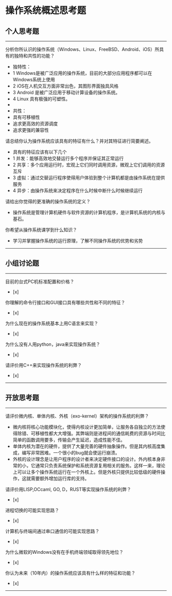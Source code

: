 # 操作系统概述思考题

## 个人思考题

---

分析你所认识的操作系统（Windows、Linux、FreeBSD、Android、iOS）所具有的独特和共性的功能？
- 独特性：
- 1 Windows是被广泛应用的操作系统，目前的大部分应用程序都可以在Windows系统上使用
- 2 iOS在人机交互方面非常出色，其图形界面独具风格
- 3 Android 是被广泛应用于移动计算设备的操作系统。
- 4 Linux 具有极强的可塑性。
- 
- 共性：
- 具有可移植性
- 追求更高效的资源调度
- 追求更强的兼容性

>  

请总结你认为操作系统应该具有的特征有什么？并对其特征进行简要阐述。
- 具有的特征应该有以下几个
- 1 并发：能够高效地交替运行多个程序并保证其正常运行
- 2 共享：多个应用运行时，宏观上它们同时调用资源，微观上它们调用的资源互斥
- 3 虚拟：通过交替运行程序使得用户体验到整个计算机都是由操作系统在提供服务
- 4 异步：由操作系统来决定程序在什么时候中断什么时候继续运行

>   

请给出你觉得的更准确的操作系统的定义？
- 操作系统是管理计算机硬件与软件资源的计算机程序，是计算机系统的内核与基石。

>   

你希望从操作系统课学到什么知识？
- 学习并掌握操作系统的运行原理，了解不同操作系统的优势和劣势

>   

---

## 小组讨论题

---

目前的台式PC机标准配置和价格？
- [x]  

> 

你理解的命令行接口和GUI接口具有哪些共性和不同的特征？
- [x]  

> 

为什么现在的操作系统基本上用C语言来实现？
- [x]  

>  

为什么没有人用python，java来实现操作系统？
- [x]  

>  

请评价用C++来实现操作系统的利弊？
- [x]  

>  

---

## 开放思考题

---

请评价微内核、单体内核、外核（exo-kernel）架构的操作系统的利弊？
- 微内核将核心功能模块化，使得内核设计更加简单，让服务各自独立的方法使得除错、可移植性都大大增强。其弊端则是进程间的通信耗费的资源与时间比简单的函数调用要多，传输会产生延迟，造成性能不佳。
- 单体内核为潜在的硬件，提供了大量完善的硬件抽象操作。但是其内核高度集成，编写非常困难。一个很小的bug就会使运行崩溃。
- 外核的设计理念是让用户程序的设计者来决定硬件接口的设计。外内核本身非常的小，它通常只负责系统保护和系统资源复用相关的服务。这样一来，理论上可以让多个操作系统运行在一个外核上。但是外核只提供比较低级的硬件操作，这就需要额外增加运行库的支持。
>  

请评价用LISP,OCcaml, GO, D，RUST等实现操作系统的利弊？
- [x]  

>  

进程切换的可能实现思路？
- [x]  

>  

计算机与终端间通过串口通信的可能实现思路？
- [x]  

>  

为什么微软的Windows没有在手机终端领域取得领先地位？
- [x]  

>  

你认为未来（10年内）的操作系统应该具有什么样的特征和功能？
- [x]  

>  

---
